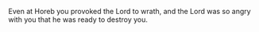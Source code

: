 Even at Horeb you provoked the Lord to wrath, and the Lord was so angry with you that he was ready to destroy you.
